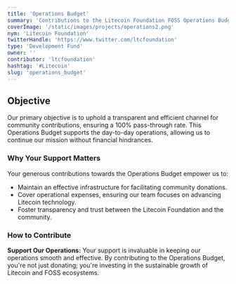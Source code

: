 ```yaml
---
title: 'Operations Budget'
summary: 'Contributions to the Litecoin Foundation FOSS Operations Budget will be used to cover our operating expenses as we continue to facilitate frictionless, donations from the community to the Litecoin & FOSS ecosystems at a pass-through rate of 100%.'
coverImage: '/static/images/projects/operations2.png'
nym: 'Litecoin Foundation'
twitterHandle: 'https://www.twitter.com/ltcfoundation'
type: 'Development Fund'
owner: ''
contributor: 'ltcfoundation'
hashtag: '#Litecoin'
slug: 'operations_budget'
---
```


## Objective

Our primary objective is to uphold a transparent and efficient channel for community contributions, ensuring a 100% pass-through rate. This Operations Budget supports the day-to-day operations, allowing us to continue our mission without financial hindrances.

### Why Your Support Matters

Your generous contributions towards the Operations Budget empower us to:

- Maintain an effective infrastructure for facilitating community donations.
- Cover operational expenses, ensuring our team focuses on advancing Litecoin technology.
- Foster transparency and trust between the Litecoin Foundation and the community.

### How to Contribute

**Support Our Operations:**
Your support is invaluable in keeping our operations smooth and effective. By contributing to the Operations Budget, you're not just donating; you're investing in the sustainable growth of Litecoin and FOSS ecosystems.
